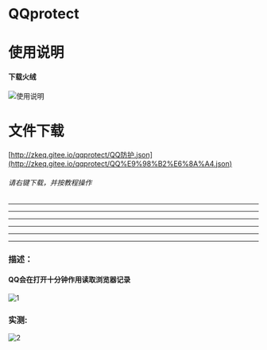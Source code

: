 # QQprotect

# 使用说明

#### 下载火绒

![使用说明](http://zkeq.gitee.io/qqprotect/QQprotect.gif)

# 文件下载

[http://zkeq.gitee.io/qqprotect/QQ防护.json](http://zkeq.gitee.io/qqprotect/QQ%E9%98%B2%E6%8A%A4.json)

###### 请右键下载，并按教程操作

----------------
----------------
----------------
----------------
----------------
----------------

### 描述：

#### QQ会在打开十分钟作用读取浏览器记录

![1](http://zkeq.gitee.io/qqprotect/1.jpg)

### 实测:

![2](http://zkeq.gitee.io/qqprotect/2.png)
